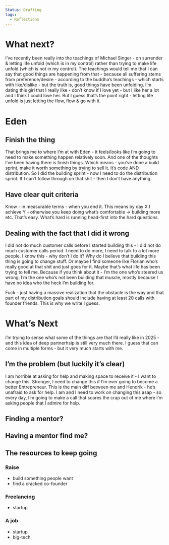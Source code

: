 ```yaml
---
Status: Drafting
tags:
  - Reflections
---
```

# What next?

I’ve recently been really into the teachings of Michael Singer - on surrender & letting life unfold (which is in my control) rather than trying to make life unfold (which is not in my control). The teachings would tell me that I can say that good things are happening from that - because all suffering stems from preference/desire - according to the buddha’s teachings - which starts with like/dislike - but the truth is, good things have been unfolding. I’m dating this girl that I really like - don’t know if I love yet - but I like her a lot and I think I could love her. But I guess that’s the point right - letting life unfold is just letting the flow, flow & go with it.

# Eden

## Finish the thing

That brings me to where I’m at with Eden - it feels/looks like I’m going to need to make something happen relatively soon. And one of the thoughts I’ve been having there is finish things. Which means - you’ve done a build sprint, make it worth something by trying to sell it. It’s code AND distribution. So I did the building sprint - now I need to do the distribution sprint. If I can’t follow through on that shit - then I don’t have anything.

## Have clear quit criteria

Know - in measurable terms - when you end it. This means by day X I achieve Y - otherwise you keep doing what’s comfortable → building more etc. That’s easy. What’s hard is running head-first into the hard questions.

## Dealing with the fact that I did it wrong

I did not do much customer calls before I started building this - I did not do much customer calls period. I need to do more, I need to talk to a lot more people. I know this - why don’t I do it? Why do I believe that building this thing is going to change stuff. Or maybe I find someone like Florian who’s really good at that shit and just goes for it. Maybe that’s what life has been trying to tell me. Because if you think about it - I’m the one who’s steered us wrong. I’m the one who’s not been building that muscle, mostly because I have no idea who the heck I’m building for.

Fuck - just having a massive realization that the obstacle is the way and that part of my distribution goals should include having at least 20 calls with founder friends. This is why we write I guess.

# What’s Next

I’m trying to sense what some of the things are that I’d really like in 2025 - and this idea of deep partnerhsip is still very much there. I guess that can come in multiple forms - but it very much starts with me.

## I’m the problem (but luckily it’s clear)

I am horrible at asking for help and making space to receive it - I want to change this. Stronger, I need to change this if I’m ever going to become a better Entrepreneur. This is the main diff between me and Hendrik - he’s unafraid to ask for help. I am and I need to work on changing this asap - so every day, I’m going to make a call that scares the crap out of me where I’m asking people that I admire for help.

## Finding a mentor?

  

## Having a mentor find me?

  

## The resources to keep going

### Raise

- build something people want
- find a cracked co-founder

### Freelancing

- startup

### A job

- startup
- big-tech